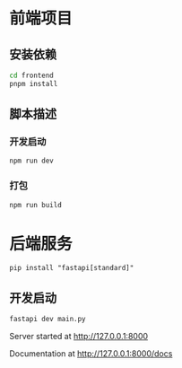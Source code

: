 # 前端项目
## 安装依赖
```bash
cd frontend
pnpm install
```

## 脚本描述

### 开发启动
```bash
npm run dev
```

### 打包

```bash
npm run build
```

# 后端服务

```
pip install "fastapi[standard]"
```

## 开发启动
```bash
fastapi dev main.py
```

Server started at http://127.0.0.1:8000

Documentation at http://127.0.0.1:8000/docs
